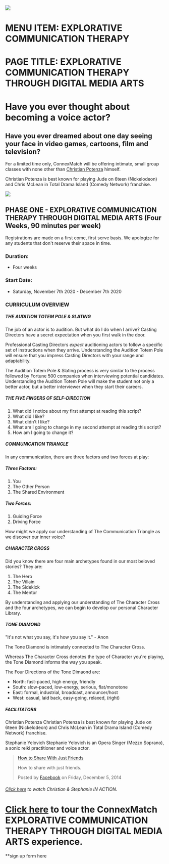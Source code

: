 <html>
<head></head>

<body>

<img src = "https://theseeker.ca/wp-content/uploads/2017/04/CAPE-012-Christian-Potenza.jpg">

# MENU ITEM: EXPLORATIVE COMMUNICATION THERAPY
# PAGE TITLE: EXPLORATIVE COMMUNICATION THERAPY THROUGH DIGITAL MEDIA ARTS

# Have you ever thought about becoming a voice actor?

## Have you ever dreamed about one day seeing your face in video games, cartoons, film and television?

For a limited time only, ConnexMatch will be offering intimate, small group classes with none other than [Christian Potenza](https://youtu.be/WmtTnG1B2Qg) himself.

Christian Potenza is best known for playing Jude on 6teen (Nickelodeon) and Chris McLean in Total Drama Island (Comedy Network) franchise.

<img src = "https://m.media-amazon.com/images/M/MV5BMTYyNDA4ODgwNl5BMl5BanBnXkFtZTgwNzQ4MTYxNzE@._V1_SY1000_CR0,0,1501,1000_AL_.jpg">

## PHASE ONE - EXPLORATIVE COMMUNICATION THERAPY THROUGH DIGITAL MEDIA ARTS (Four Weeks, 90 minutes per week)

Registrations are made on a first come, first serve basis. We apologize for any students that don't reserve their space in time.


### Duration: 
- Four weeks

### Start Date: 
- Saturday, November 7th 2020 - December 7th 2020


### CURRICULUM OVERVIEW

##### THE AUDITION TOTEM POLE & SLATING

The job of an actor is to audition. But what do I do when I arrive? Casting Directors have a secret expectation when you first walk in the door.

Professional Casting Directors *expect* auditioning actors to follow a specific set of instructions when they arrive. Understanding the Audition Totem Pole will ensure that you impress Casting Directors with your range and adaptability.

The Audition Totem Pole & Slating process is very similar to the process followed by Fortune 500 companies when interviewing potential candidates. Understanding the Audition Totem Pole will make the student not only a better actor, but a better interviewer when they start their careers.


##### THE FIVE FINGERS OF SELF-DIRECTION

1. What did I notice about my first attempt at reading this script? 
2. What did I like? 
3. What didn’t I like? 
4. What am I going to change in my second attempt at reading this script?
5. How am I going to change it?


##### COMMUNICATION TRIANGLE

In any communication, there are three factors and two forces at play:

##### Three Factors:

1. You
2. The Other Person
3. The Shared Environment

##### Two Forces: 

1. Guiding Force
2. Driving Force

How might we apply our understanding of The Communication Triangle as we discover our inner voice?


##### CHARACTER CROSS

Did you know there are four main archetypes found in our most beloved stories? They are:

1. The Hero
2. The Villain
3. The Sidekick
4. The Mentor

By understanding and applying our understanding of The Character Cross and the four archetypes, we can begin to develop our personal Character Library.


##### TONE DIAMOND

"It's not what you say, it's how you say it." - Anon

The Tone Diamond is intimately connected to The Character Cross. 

Whereas The Character Cross denotes the type of Character you're playing, the Tone Diamond informs the way you speak.

The Four Directions of the Tone Dimaond are:
- North: fast-paced, high energy, friendly
- South: slow-paced, low-energy, serious, flat/monotone
- East: formal, industrial, broadcast, announcer/host
- West: casual, laid back, easy-going, relaxed, (right) 


##### FACILITATORS

Christian Potenza 
Christian Potenza is best known for playing Jude on 6teen (Nickelodeon) and Chris McLean in Total Drama Island (Comedy Network) franchise.

Stephanie Yelovich
Stephanie Yelovich is an Opera Singer (Mezzo Soprano), a sonic reiki practitioner and voice actor.

  <!-- Load Facebook SDK for JavaScript -->
  <div id="fb-root"></div>
  <script async defer src="https://connect.facebook.net/en_US/sdk.js#xfbml=1&version=v3.2"></script>

  <!-- Your embedded video player code -->
  <div class="fb-video" data-href="https://www.facebook.com/facebook/videos/10153231379946729/" data-width="500" data-show-text="false">
    <div class="fb-xfbml-parse-ignore">
      <blockquote cite="https://www.facebook.com/facebook/videos/10153231379946729/">
        <a href="https://www.facebook.com/facebook/videos/10153231379946729/">How to Share With Just Friends</a>
        <p>How to share with just friends.</p>
        Posted by <a href="https://www.facebook.com/facebook/">Facebook</a> on Friday, December 5, 2014
      </blockquote>
    </div>
  </div>



###### [Click here](https://www.facebook.com/watch/?v=3038585346220366) to watch Christian & Stephanie IN ACTION.

# [Click here](https://youtu.be/SejB4Ortfwg) to tour the ConnexMatch EXPLORATIVE COMMUNICATION THERAPY THROUGH DIGITAL MEDIA ARTS experience.

**sign up form here
</BODY>
</html>

